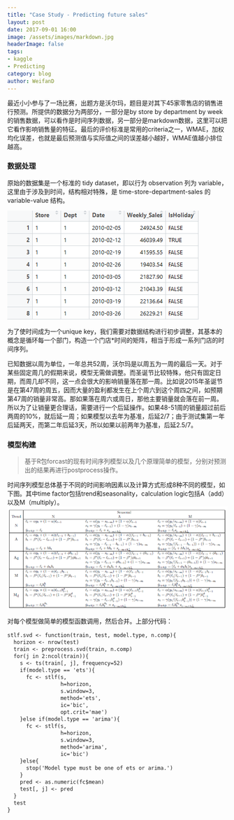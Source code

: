 ```yaml
---
title: "Case Study - Predicting future sales"
layout: post
date: 2017-09-01 16:00
image: /assets/images/markdown.jpg
headerImage: false
tags: 
- kaggle
- Predicting
category: blog
author: WeifanD
---
```


最近小小参与了一场比赛，出题方是沃尔玛，题目是对其下45家零售店的销售进行预测。所提供的数据分为两部分，一部分是by store by department by week的销售数据，可以看作是时间序列数据，另一部分是markdown数据，这里可以把它看作影响销售量的特征。最后的评价标准是常用的criteria之一，WMAE，加权均化误差，也就是最后预测值与实际值之间的误差越小越好，WMAE值越小排位越高。

### 数据处理

原始的数据集是一个标准的 tidy dataset，即以行为 observation 列为 variable， 这里由于涉及到时间，结构相对特殊，是 time-store-department-sales 的 variable-value 结构。

![Alt text](/assets/images/1504235354688.png)

为了使时间成为一个unique key，我们需要对数据结构进行初步调整，其基本的概念是循环每一个部门，构造一个门店*时间的矩阵，相当于形成一系列门店的时间序列。
 
已知数据以周为单位，一年总共52周，沃尔玛是以周五为一周的最后一天。对于某些固定周几的假期来说，模型无需做调整。而圣诞节比较特殊，他只有固定日期，而周几却不同，这一点会很大的影响销量落在那一周。比如说2015年圣诞节是在第47周的周五，因而大量的盈利都发生在上个周六到这个周四之间，如预期第47周的销量非常高。那如果落在周六或周日，那他主要销量就会落在前一周。所以为了让销量更合理话，需要进行一个后延操作。如果48-51周的销量超过前后两周的10%，就后延一周；如果模型以去年为基准，后延2/7；由于测试集第一年后延两天，而第二年后延3天，所以如果以前两年为基准，后延2.5/7。


### 模型构建
> 基于R包forcast的现有时间序列模型以及几个原理简单的模型，分别对预测出的结果再进行postprocess操作。

时间序列模型总体基于不同的时间影响因素以及计算方式形成8种不同的模型，如下图。其中time factor包括trend和seasonality，calculation logic包括A（add）以及M（multiply）。
![Alt text](/assets/images/1504152542610.png)

对每个模型做简单的模型函数调用，然后合并。上部分代码：

```{r}
stlf.svd <- function(train, test, model.type, n.comp){
  horizon <- nrow(test)
  train <- preprocess.svd(train, n.comp) 
  for(j in 2:ncol(train)){
    s <- ts(train[, j], frequency=52)
    if(model.type == 'ets'){
      fc <- stlf(s, 
                 h=horizon, 
                 s.window=3, 
                 method='ets',
                 ic='bic', 
                 opt.crit='mae')
    }else if(model.type == 'arima'){
      fc <- stlf(s, 
                 h=horizon, 
                 s.window=3, 
                 method='arima',
                 ic='bic')
    }else{
      stop('Model type must be one of ets or arima.')
    }
    pred <- as.numeric(fc$mean)
    test[, j] <- pred
  }
  test
}
```


